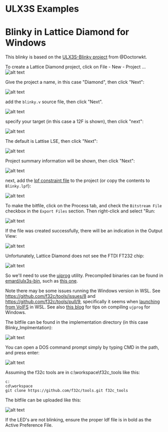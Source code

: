 # ULX3S Examples

# Blinky in Lattice Diamond for Windows
This blinky is based on the [ULX3S-Blinky project](https://github.com/DoctorWkt/ULX3S-Blinky) from @Doctorwkt.

To create a Lattice Diamond project, click on File - New - Project ...
![alt text](./images/diamond-project-step0.PNG )

Give the project a name, in this case "Diamond", then click "Next":

![alt text](./images/diamond-project-step1.PNG )

add the `blinky.v` source file, then click "Next".

![alt text](./images/diamond-project-step2.PNG )
 
specify your target (in this case a 12F is shown), then click "next":

![alt text](./images/diamond-project-step3.PNG )

The default is Lattise LSE, then click "Next":

![alt text](./images/diamond-project-step4.PNG )

Project summary information will be shown, then click "Next":

![alt text](./images/diamond-project-step5.PNG )

next, add the [lpf constraint file](../doc/constraints/ulx3s_v20.lpf) to the project (or copy the contents to `Blinky.lpf`):

![alt text](./images/diamond-project-add-lpf.PNG )

To make the bitfile, click on the Process tab, and check the `Bitstream File` checkbox in the `Export Files` section. Then right-click and select "Run:

![alt text](./images/diamond-project-make-bitfile.PNG )

If the file was created successfully, there will be an indication in the Output View:

![alt text](./images/diamond-Blinky-bitfile-success-output.PNG )

Unfortunately, Lattice Diamond does not see the FTDI FT232 chip:

![alt text](./images/diamond-programmer-no-FT232-detected.PNG )

So we'll need to use the [ujprog](https://github.com/f32c/tools/tree/master/ujprog) utility. Precompiled binaries can be found in [emard/ulx3s-bin](https://github.com/emard/ulx3s-bin), such as [this one](https://github.com/emard/ulx3s-bin/tree/master/usb-jtag/win64mingw).

Note there may be some issues running the Windows version in WSL. See https://github.com/f32c/tools/issues/8 and https://github.com/f32c/tools/pull/9, specifically it seems when [launching from VoIFS](https://github.com/f32c/tools/pull/9#issuecomment-465693978) in WSL. See also [this blog](https://gojimmypi.blogspot.com/2019/02/ulx3s-ujprog-on-windows-wsl-or-minggw.html) for tips on compiling `ujprog` for Windows.

The bitfile can be found in the implementation directory (in this case Blinky_Implmentation):

![alt text](./images/diamond-bitfile-location.PNG )

You can open a DOS command prompt simply by typing CMD in the path, and press enter:

![alt text](./images/diamond-bitfile-location-cmd.PNG )

Assuming the f32c tools are in c:\workspace\f32c_tools like this:

```
c:
cd\workspace
git clone https://github.com/f32c/tools.git f32c_tools
```

The bitfile can be uploaded like this:

![alt text](./images/diamond-bitfile-ujprog-upload.PNG )

If the LED's are not blinking, ensure the proper ldf file is in bold as the Active Preference File.


